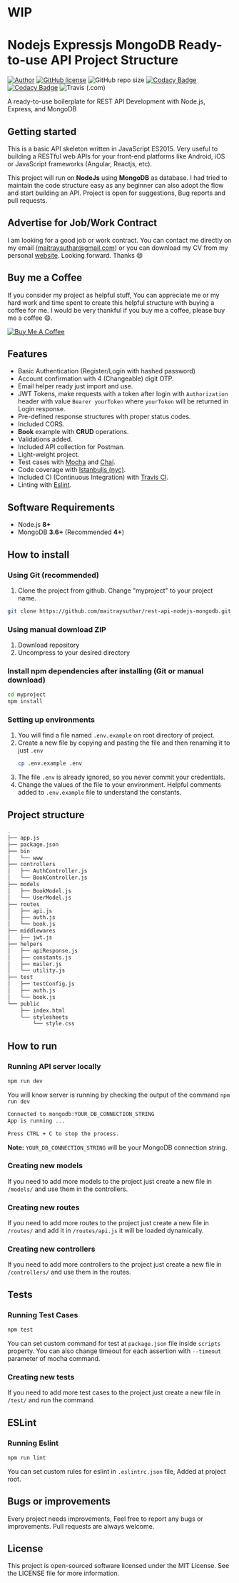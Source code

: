 # WIP

# Nodejs Expressjs MongoDB Ready-to-use API Project Structure
[![Author](http://img.shields.io/badge/author-@maitraysuthar-blue.svg)](https://www.linkedin.com/in/maitray-suthar/) [![GitHub license](https://img.shields.io/github/license/maitraysuthar/rest-api-nodejs-mongodb.svg)](https://github.com/maitraysuthar/rest-api-nodejs-mongodb/blob/master/LICENSE)  ![GitHub repo size](https://img.shields.io/github/repo-size/maitraysuthar/rest-api-nodejs-mongodb) [![Codacy Badge](https://api.codacy.com/project/badge/Coverage/b3eb80984adc4671988ffb22d6ad83df)](https://www.codacy.com/manual/maitraysuthar/rest-api-nodejs-mongodb?utm_source=github.com&utm_medium=referral&utm_content=maitraysuthar/rest-api-nodejs-mongodb&utm_campaign=Badge_Coverage) [![Codacy Badge](https://api.codacy.com/project/badge/Grade/b3eb80984adc4671988ffb22d6ad83df)](https://www.codacy.com/manual/maitraysuthar/rest-api-nodejs-mongodb?utm_source=github.com&amp;utm_medium=referral&amp;utm_content=maitraysuthar/rest-api-nodejs-mongodb&amp;utm_campaign=Badge_Grade) ![Travis (.com)](https://img.shields.io/travis/com/maitraysuthar/rest-api-nodejs-mongodb)

A ready-to-use boilerplate for REST API Development with Node.js, Express, and MongoDB


## Getting started


This is a basic API skeleton written in JavaScript ES2015. Very useful to building a RESTful web APIs for your front-end platforms like Android, iOS or JavaScript frameworks (Angular, Reactjs, etc).

This project will run on **NodeJs** using **MongoDB** as database. I had tried to maintain the code structure easy as any beginner can also adopt the flow and start building an API. Project is open for suggestions, Bug reports and pull requests. 

## Advertise for Job/Work Contract

I am looking for a good job or work contract. You can contact me directly on my email ([maitraysuthar@gmail.com](mailto:maitraysuthar@gmail.com "maitraysuthar@gmail.com")) or you can download my CV from my personal  [website](https://maitraysuthar.github.io/portfolio/). Looking forward. Thanks :smile:

## Buy me a Coffee

If you consider my project as helpful stuff, You can appreciate me or my hard work and time spent to create this helpful structure with buying a coffee for me. I would be very thankful if you buy me a coffee, please buy me a coffee :smile:.

<a href="https://www.buymeacoffee.com/36GgOoQ2f" target="_blank"><img src="https://bmc-cdn.nyc3.digitaloceanspaces.com/BMC-button-images/custom_images/orange_img.png" alt="Buy Me A Coffee" style="height: auto !important;width: auto !important;" ></a>

## Features

-   Basic Authentication (Register/Login with hashed password)
-   Account confirmation with 4 (Changeable) digit OTP.
-   Email helper ready just import and use.
-   JWT Tokens, make requests with a token after login with `Authorization` header with value `Bearer yourToken` where `yourToken` will be returned in Login response.
-   Pre-defined response structures with proper status codes.
-   Included CORS.
-    **Book** example with **CRUD** operations.
-   Validations added.
-   Included API collection for Postman.
-   Light-weight project.
-   Test cases with [Mocha](https://mochajs.org/) and [Chai](https://www.chaijs.com/).
-   Code coverage with [Istanbuljs (nyc)](https://istanbul.js.org/).
-   Included CI (Continuous Integration) with [Travis CI](https://travis-ci.org).
-   Linting with [Eslint](https://eslint.org/).

## Software Requirements

-   Node.js **8+**
-   MongoDB **3.6+** (Recommended **4+**)

## How to install

### Using Git (recommended)

1.  Clone the project from github. Change "myproject" to your project name.

```bash
git clone https://github.com/maitraysuthar/rest-api-nodejs-mongodb.git ./myproject
```

### Using manual download ZIP

1.  Download repository
2.  Uncompress to your desired directory

### Install npm dependencies after installing (Git or manual download)

```bash
cd myproject
npm install
```

### Setting up environments

1.  You will find a file named `.env.example` on root directory of project.
2.  Create a new file by copying and pasting the file and then renaming it to just `.env`
    ```bash
    cp .env.example .env
    ```
3.  The file `.env` is already ignored, so you never commit your credentials.
4.  Change the values of the file to your environment. Helpful comments added to `.env.example` file to understand the constants.
## Project  structure
```sh
.
├── app.js
├── package.json
├── bin
│   └── www
├── controllers
│   ├── AuthController.js
│   └── BookController.js
├── models
│   ├── BookModel.js
│   └── UserModel.js
├── routes
│   ├── api.js
│   ├── auth.js
│   └── book.js
├── middlewares
│   ├── jwt.js
├── helpers
│   ├── apiResponse.js
│   ├── constants.js
│   ├── mailer.js
│   └── utility.js
├── test
│   ├── testConfig.js
│   ├── auth.js
│   └── book.js
└── public
    ├── index.html
    └── stylesheets
        └── style.css
```
## How to run

### Running  API server locally

```bash
npm run dev
```

You will know server is running by checking the output of the command `npm run dev`

```bash
Connected to mongodb:YOUR_DB_CONNECTION_STRING
App is running ...

Press CTRL + C to stop the process.
```
**Note:**  `YOUR_DB_CONNECTION_STRING` will be your MongoDB connection string.

### Creating new models

If you need to add more models to the project just create a new file in `/models/` and use them in the controllers.

### Creating new routes

If you need to add more routes to the project just create a new file in `/routes/` and add it in `/routes/api.js` it will be loaded dynamically.

### Creating new controllers

If you need to add more controllers to the project just create a new file in `/controllers/` and use them in the routes.

## Tests

### Running  Test Cases

```bash
npm test
```

You can set custom command for test at `package.json` file inside `scripts` property. You can also change timeout for each assertion with `--timeout` parameter of mocha command.

### Creating new tests

If you need to add more test cases to the project just create a new file in `/test/` and run the command.

## ESLint

### Running  Eslint

```bash
npm run lint
```

You can set custom rules for eslint in `.eslintrc.json` file, Added at project root.

## Bugs or improvements

Every project needs improvements, Feel free to report any bugs or improvements. Pull requests are always welcome.

## License

This project is open-sourced software licensed under the MIT License. See the LICENSE file for more information.
